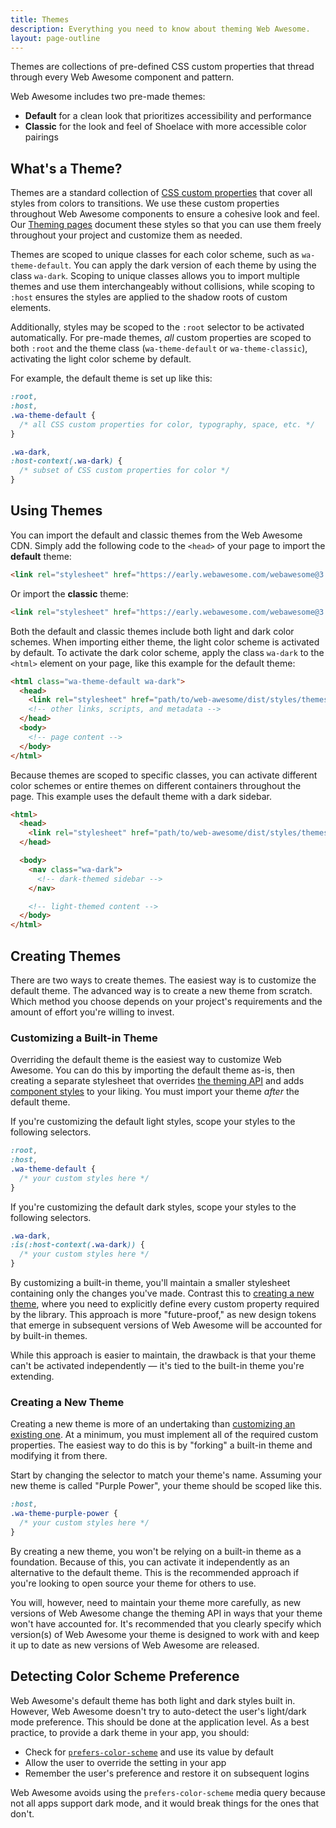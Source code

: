 ```yaml
---
title: Themes
description: Everything you need to know about theming Web Awesome.
layout: page-outline
---
```


Themes are collections of pre-defined CSS custom properties that thread through every Web Awesome component and pattern.

Web Awesome includes two pre-made themes:
- **Default** for a clean look that prioritizes accessibility and performance
- **Classic** for the look and feel of Shoelace with more accessible color pairings

## What's a Theme?

Themes are a standard collection of [CSS custom properties](https://developer.mozilla.org/en-US/docs/Web/CSS/--*) that cover all styles from colors to transitions. We use these custom properties throughout Web Awesome components to ensure a cohesive look and feel. Our [Theming pages](/docs/theming/) document these styles so that you can use them freely throughout your project and customize them as needed.

Themes are scoped to unique classes for each color scheme, such as `wa-theme-default`.
You can apply the dark version of each theme by using the class `wa-dark`.
Scoping to unique classes allows you to import multiple themes and use them interchangeably without collisions, while scoping to `:host` ensures the styles are applied to the shadow roots of custom elements.

Additionally, styles may be scoped to the `:root` selector to be activated automatically.
For pre-made themes, *all* custom properties are scoped to both `:root` and the theme class (`wa-theme-default` or `wa-theme-classic`),
activating the light color scheme by default.

For example, the default theme is set up like this:

```css
:root,
:host,
.wa-theme-default {
  /* all CSS custom properties for color, typography, space, etc. */
}

.wa-dark,
:host-context(.wa-dark) {
  /* subset of CSS custom properties for color */
}
```

## Using Themes

You can import the default and classic themes from the Web Awesome CDN. Simply add the following code to the `<head>` of your page to import the **default** theme:

```html
<link rel="stylesheet" href="https://early.webawesome.com/webawesome@3.0.0-alpha.4/dist/styles/themes/default.css" />
```

Or import the **classic** theme:

```html
<link rel="stylesheet" href="https://early.webawesome.com/webawesome@3.0.0-alpha.4/dist/styles/themes/classic.css" />
```

Both the default and classic themes include both light and dark color schemes.
When importing either theme, the light color scheme is activated by default.
 To activate the dark color scheme, apply the class `wa-dark` to the `<html>` element on your page, like this example for the default theme:
```html
<html class="wa-theme-default wa-dark">
  <head>
    <link rel="stylesheet" href="path/to/web-awesome/dist/styles/themes/default.css" />
    <!-- other links, scripts, and metadata -->
  </head>
  <body>
    <!-- page content -->
  </body>
</html>
```

Because themes are scoped to specific classes, you can activate different color schemes or entire themes on different containers throughout the page. This example uses the default theme with a dark sidebar.

```html
<html>
  <head>
    <link rel="stylesheet" href="path/to/web-awesome/dist/styles/themes/default.css" />
  </head>

  <body>
    <nav class="wa-dark">
      <!-- dark-themed sidebar -->
    </nav>

    <!-- light-themed content -->
  </body>
</html>
```

## Creating Themes

There are two ways to create themes. The easiest way is to customize the default theme. The advanced way is to create a new theme from scratch. Which method you choose depends on your project's requirements and the amount of effort you're willing to invest.

### Customizing a Built-in Theme

Overriding the default theme is the easiest way to customize Web Awesome. You can do this by importing the default theme as-is, then creating a separate stylesheet that overrides [the theming API](/docs/customizing#design-tokens) and adds [component styles](/docs/customizing#css-parts) to your liking. You must import your theme _after_ the default theme.

If you're customizing the default light styles, scope your styles to the following selectors.

```css
:root,
:host,
.wa-theme-default {
  /* your custom styles here */
}
```

If you're customizing the default dark styles, scope your styles to the following selectors.

```css
.wa-dark,
:is(:host-context(.wa-dark)) {
  /* your custom styles here */
}
```

By customizing a built-in theme, you'll maintain a smaller stylesheet containing only the changes you've made. Contrast this to [creating a new theme](#creating-a-new-theme), where you need to explicitly define every custom property required by the library. This approach is more "future-proof," as new design tokens that emerge in subsequent versions of Web Awesome will be accounted for by built-in themes.

While this approach is easier to maintain, the drawback is that your theme can't be activated independently — it's tied to the built-in theme you're extending.

### Creating a New Theme

Creating a new theme is more of an undertaking than [customizing an existing one](#customizing-a-built-in-theme). At a minimum, you must implement all of the required custom properties. The easiest way to do this is by "forking" a built-in theme and modifying it from there.

Start by changing the selector to match your theme's name. Assuming your new theme is called "Purple Power", your theme should be scoped like this.

```css
:host,
.wa-theme-purple-power {
  /* your custom styles here */
}
```

By creating a new theme, you won't be relying on a built-in theme as a foundation. Because of this, you can activate it independently as an alternative to the default theme. This is the recommended approach if you're looking to open source your theme for others to use.

You will, however, need to maintain your theme more carefully, as new versions of Web Awesome change the theming API in ways that your theme won't have accounted for. It's recommended that you clearly specify which version(s) of Web Awesome your theme is designed to work with and keep it up to date as new versions of Web Awesome are released.

## Detecting Color Scheme Preference

Web Awesome's default theme has both light and dark styles built in. However, Web Awesome doesn't try to auto-detect the user's light/dark mode preference. This should be done at the application level. As a best practice, to provide a dark theme in your app, you should:

- Check for [`prefers-color-scheme`](https://stackoverflow.com/a/57795495/567486) and use its value by default
- Allow the user to override the setting in your app
- Remember the user's preference and restore it on subsequent logins

Web Awesome avoids using the `prefers-color-scheme` media query because not all apps support dark mode, and it would break things for the ones that don't.
